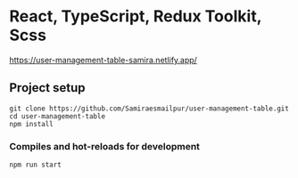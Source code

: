 # React, TypeScript, Redux Toolkit, Scss


https://user-management-table-samira.netlify.app/

## Project setup
```
git clone https://github.com/Samiraesmailpur/user-management-table.git
cd user-management-table
npm install
```

### Compiles and hot-reloads for development
```
npm run start
```